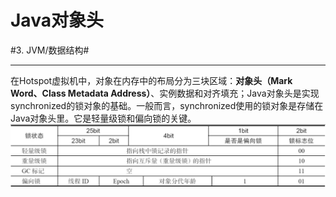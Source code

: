 # Java对象头
#3. JVM/数据结构#
- - - -
在Hotspot虚拟机中，对象在内存中的布局分为三块区域：**对象头（Mark Word、Class Metadata Address）**、实例数据和对齐填充；Java对象头是实现synchronized的锁对象的基础。一般而言，synchronized使用的锁对象是存储在Java对象头里。它是轻量级锁和偏向锁的关键。
![](Java%E5%AF%B9%E8%B1%A1%E5%A4%B4/5982616-6a6fb0174d59f5e4.png)
